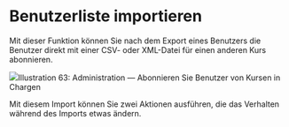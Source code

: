 # Benutzerliste importieren

Mit dieser Funktion können Sie nach dem Export eines Benutzers die Benutzer direkt mit einer CSV- oder XML-Datei für einen anderen Kurs abonnieren.

![](../../.gitbook/assets/inscrire-utilisateur-cours%20%283%29.png)Illustration 63: Administration — Abonnieren Sie Benutzer von Kursen in Chargen

Mit diesem Import können Sie zwei Aktionen ausführen, die das Verhalten während des Imports etwas ändern.